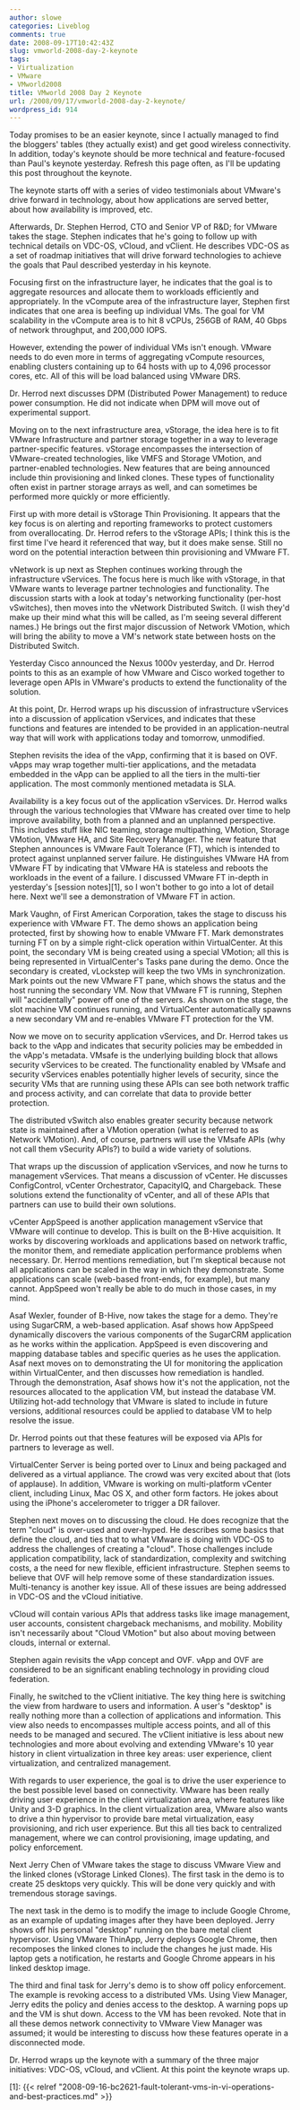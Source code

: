```yaml
---
author: slowe
categories: Liveblog
comments: true
date: 2008-09-17T10:42:43Z
slug: vmworld-2008-day-2-keynote
tags:
- Virtualization
- VMware
- VMworld2008
title: VMworld 2008 Day 2 Keynote
url: /2008/09/17/vmworld-2008-day-2-keynote/
wordpress_id: 914
---
```


Today promises to be an easier keynote, since I actually managed to find the bloggers' tables (they actually exist) and get good wireless connectivity. In addition, today's keynote should be more technical and feature-focused than Paul's keynote yesterday. Refresh this page often, as I'll be updating this post throughout the keynote.

The keynote starts off with a series of video testimonials about VMware's drive forward in technology, about how applications are served better, about how availability is improved, etc.

Afterwards, Dr. Stephen Herrod, CTO and Senior VP of R&D; for VMware takes the stage. Stephen indicates that he's going to follow up with technical details on VDC-OS, vCloud, and vClient. He describes VDC-OS as a set of roadmap initiatives that will drive forward technologies to achieve the goals that Paul described yesterday in his keynote.

Focusing first on the infrastructure layer, he indicates that the goal is to aggregate resources and allocate them to workloads efficiently and appropriately. In the vCompute area of the infrastructure layer, Stephen first indicates that one area is beefing up individual VMs. The goal for VM scalability in the vCompute area is to hit 8 vCPUs, 256GB of RAM, 40 Gbps of network throughput, and 200,000 IOPS.

However, extending the power of individual VMs isn't enough. VMware needs to do even more in terms of aggregating vCompute resources, enabling clusters containing up to 64 hosts with up to 4,096 processor cores, etc. All of this will be load balanced using VMware DRS.

Dr. Herrod next discusses DPM (Distributed Power Management) to reduce power consumption. He did not indicate when DPM will move out of experimental support.

Moving on to the next infrastructure area, vStorage, the idea here is to fit VMware Infrastructure and partner storage together in a way to leverage partner-specific features. vStorage encompasses the intersection of VMware-created technologies, like VMFS and Storage VMotion, and partner-enabled technologies. New features that are being announced include thin provisioning and linked clones. These types of functionality often exist in partner storage arrays as well, and can sometimes be performed more quickly or more efficiently.

First up with more detail is vStorage Thin Provisioning. It appears that the key focus is on alerting and reporting frameworks to protect customers from overallocating. Dr. Herrod refers to the vStorage APIs; I think this is the first time I've heard it referenced that way, but it does make sense. Still no word on the potential interaction between thin provisioning and VMware FT.

vNetwork is up next as Stephen continues working through the infrastructure vServices. The focus here is much like with vStorage, in that VMware wants to leverage partner technologies and functionality. The discussion starts with a look at today's networking functionality (per-host vSwitches), then moves into the vNetwork Distributed Switch. (I wish they'd make up their mind what this will be called, as I'm seeing several different names.) He brings out the first major discussion of Network VMotion, which will bring the ability to move a VM's network state between hosts on the Distributed Switch.

Yesterday Cisco announced the Nexus 1000v yesterday, and Dr. Herrod points to this as an example of how VMware and Cisco worked together to leverage open APIs in VMware's products to extend the functionality of the solution.

At this point, Dr. Herrod wraps up his discussion of infrastructure vServices into a discussion of application vServices, and indicates that these functions and features are intended to be provided in an application-neutral way that will work with applications today and tomorrow, unmodified.

Stephen revisits the idea of the vApp, confirming that it is based on OVF. vApps may wrap together multi-tier applications, and the metadata embedded in the vApp can be applied to all the tiers in the multi-tier application. The most commonly mentioned metadata is SLA.

Availability is a key focus out of the application vServices. Dr. Herrod walks through the various technologies that VMware has created over time to help improve availability, both from a planned and an unplanned perspective. This includes stuff like NIC teaming, storage multipathing, VMotion, Storage VMotion, VMware HA, and Site Recovery Manager. The new feature that Stephen announces is VMware Fault Tolerance (FT), which is intended to protect against unplanned server failure. He distinguishes VMware HA from VMware FT by indicating that VMware HA is stateless and reboots the workloads in the event of a failure. I discussed VMware FT in-depth in yesterday's [session notes][1], so I won't bother to go into a lot of detail here. Next we'll see a demonstration of VMware FT in action.

Mark Vaughn, of First American Corporation, takes the stage to discuss his experience with VMware FT. The demo shows an application being protected, first by showing how to enable VMware FT. Mark demonstrates turning FT on by a simple right-click operation within VirtualCenter. At this point, the secondary VM is being created using a special VMotion; all this is being represented in VirtualCenter's Tasks pane during the demo. Once the secondary is created, vLockstep will keep the two VMs in synchronization. Mark points out the new VMware FT pane, which shows the status and the host running the secondary VM. Now that VMware FT is running, Stephen will "accidentally" power off one of the servers. As shown on the stage, the slot machine VM continues running, and VirtualCenter automatically spawns a new secondary VM and re-enables VMware FT protection for the VM.

Now we move on to security application vServices, and Dr. Herrod takes us back to the vApp and indicates that security policies may be embedded in the vApp's metadata. VMsafe is the underlying building block that allows security vServices to be created. The functionality enabled by VMsafe and security vServices enables potentially higher levels of security, since the security VMs that are running using these APIs can see both network traffic and process activity, and can correlate that data to provide better protection.

The distributed vSwitch also enables greater security because network state is maintained after a VMotion operation (what is referred to as Network VMotion). And, of course, partners will use the VMsafe APIs (why not call them vSecurity APIs?) to build a wide variety of solutions.

That wraps up the discussion of application vServices, and now he turns to management vServices. That means a discussion of vCenter. He discusses ConfigControl, vCenter Orchestrator, CapacityIQ, and Chargeback. These solutions extend the functionality of vCenter, and all of these APIs that partners can use to build their own solutions.

vCenter AppSpeed is another application management vService that VMware will continue to develop. This is built on the B-Hive acquisition. It works by discovering workloads and applications based on network traffic, the monitor them, and remediate application performance problems when necessary. Dr. Herrod mentions remediation, but I'm skeptical because not all applications can be scaled in the way in which they demonstrate. Some applications can scale (web-based front-ends, for example), but many cannot. AppSpeed won't really be able to do much in those cases, in my mind.

Asaf Wexler, founder of B-Hive, now takes the stage for a demo. They're using SugarCRM, a web-based application. Asaf shows how AppSpeed dynamically discovers the various components of the SugarCRM application as he works within the application. AppSpeed is even discovering and mapping database tables and specific queries as he uses the application. Asaf next moves on to demonstrating the UI for monitoring the application within VirtualCenter, and then discusses how remediation is handled. Through the demonstration, Asaf shows how it's not the application, not the resources allocated to the application VM, but instead the database VM. Utilizing hot-add technology that VMware is slated to include in future versions, additional resources could be applied to database VM to help resolve the issue.

Dr. Herrod points out that these features will be exposed via APIs for partners to leverage as well.

VirtualCenter Server is being ported over to Linux and being packaged and delivered as a virtual appliance. The crowd was very excited about that (lots of applause). In addition, VMware is working on multi-platform vCenter client, including Linux, Mac OS X, and other form factors. He jokes about using the iPhone's accelerometer to trigger a DR failover.

Stephen next moves on to discussing the cloud. He does recognize that the term "cloud" is over-used and over-hyped. He describes some basics that define the cloud, and ties that to what VMware is doing with VDC-OS to address the challenges of creating a "cloud". Those challenges include application compatibility, lack of standardization, complexity and switching costs, a the need for new flexible, efficient infrastructure. Stephen seems to believe that OVF will help remove some of these standardization issues. Multi-tenancy is another key issue. All of these issues are being addressed in VDC-OS and the vCloud initiative.

vCloud will contain various APIs that address tasks like image management, user accounts, consistent chargeback mechanisms, and mobility. Mobility isn't necessarily about "Cloud VMotion" but also about moving between clouds, internal or external.

Stephen again revisits the vApp concept and OVF. vApp and OVF are considered to be an significant enabling technology in providing cloud federation.

Finally, he switched to the vClient initiative. The key thing here is switching the view from hardware to users and information. A user's "desktop" is really nothing more than a collection of applications and information. This view also needs to encompasses multiple access points, and all of this needs to be managed and secured. The vClient initiative is less about new technologies and more about evolving and extending VMware's 10 year history in client virtualization in three key areas: user experience, client virtualization, and centralized management.

With regards to user experience, the goal is to drive the user experience to the best possible level based on connectivity. VMware has been really driving user experience in the client virtualization area, where features like Unity and 3-D graphics. In the client virtualization area, VMware also wants to drive a thin hypervisor to provide bare metal virtualization, easy provisioning, and rich user experience. But this all ties back to centralized management, where we can control provisioning, image updating, and policy enforcement.

Next Jerry Chen of VMware takes the stage to discuss VMware View and the linked clones (vStorage Linked Clones). The first task in the demo is to create 25 desktops very quickly. This will be done very quickly and with tremendous storage savings.

The next task in the demo is to modify the image to include Google Chrome, as an example of updating images after they have been deployed. Jerry shows off his personal "desktop" running on the bare metal client hypervisor. Using VMware ThinApp, Jerry deploys Google Chrome, then recomposes the linked clones to include the changes he just made. His laptop gets a notification, he restarts and Google Chrome appears in his linked desktop image.

The third and final task for Jerry's demo is to show off policy enforcement. The example is revoking access to a distributed VMs. Using View Manager, Jerry edits the policy and denies access to the desktop. A warning pops up and the VM is shut down. Access to the VM has been revoked. Note that in all these demos network connectivity to VMware View Manager was assumed; it would be interesting to discuss how these features operate in a disconnected mode.

Dr. Herrod wraps up the keynote with a summary of the three major initiatives: VDC-OS, vCloud, and vClient. At this point the keynote wraps up.

[1]: {{< relref "2008-09-16-bc2621-fault-tolerant-vms-in-vi-operations-and-best-practices.md" >}}
